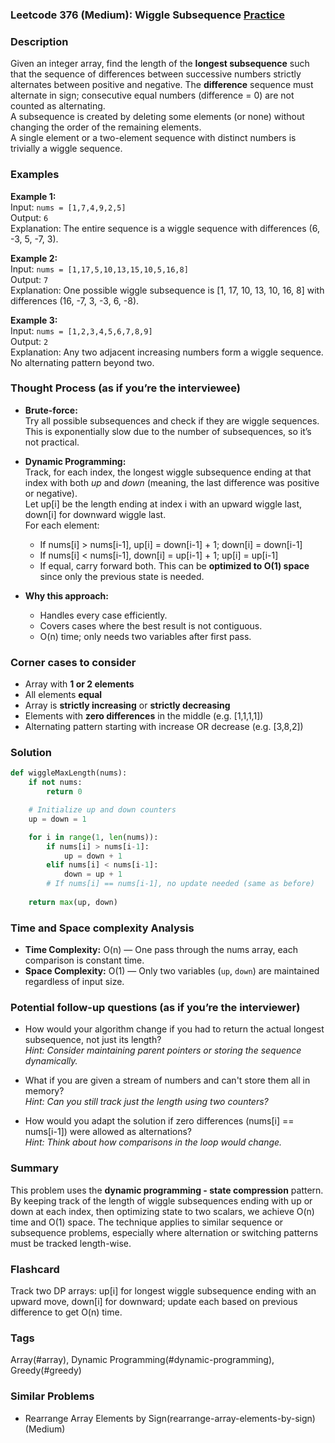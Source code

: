 ### Leetcode 376 (Medium): Wiggle Subsequence [Practice](https://leetcode.com/problems/wiggle-subsequence)

### Description  
Given an integer array, find the length of the **longest subsequence** such that the sequence of differences between successive numbers strictly alternates between positive and negative. The **difference** sequence must alternate in sign; consecutive equal numbers (difference = 0) are not counted as alternating.  
A subsequence is created by deleting some elements (or none) without changing the order of the remaining elements.  
A single element or a two-element sequence with distinct numbers is trivially a wiggle sequence.

### Examples  

**Example 1:**  
Input: `nums = [1,7,4,9,2,5]`  
Output: `6`  
Explanation: The entire sequence is a wiggle sequence with differences (6, -3, 5, -7, 3).

**Example 2:**  
Input: `nums = [1,17,5,10,13,15,10,5,16,8]`  
Output: `7`  
Explanation: One possible wiggle subsequence is [1, 17, 10, 13, 10, 16, 8] with differences (16, -7, 3, -3, 6, -8).

**Example 3:**  
Input: `nums = [1,2,3,4,5,6,7,8,9]`  
Output: `2`  
Explanation: Any two adjacent increasing numbers form a wiggle sequence. No alternating pattern beyond two.

### Thought Process (as if you’re the interviewee)  
- **Brute-force:**  
  Try all possible subsequences and check if they are wiggle sequences. This is exponentially slow due to the number of subsequences, so it’s not practical.

- **Dynamic Programming:**  
  Track, for each index, the longest wiggle subsequence ending at that index with both *up* and *down* (meaning, the last difference was positive or negative).  
  Let up[i] be the length ending at index i with an upward wiggle last, down[i] for downward wiggle last.  
  For each element:
  - If nums[i] > nums[i-1], up[i] = down[i-1] + 1; down[i] = down[i-1]
  - If nums[i] < nums[i-1], down[i] = up[i-1] + 1; up[i] = up[i-1]
  - If equal, carry forward both.
  This can be **optimized to O(1) space** since only the previous state is needed.

- **Why this approach:**  
  - Handles every case efficiently.
  - Covers cases where the best result is not contiguous.
  - O(n) time; only needs two variables after first pass.

### Corner cases to consider  
- Array with **1 or 2 elements**
- All elements **equal**
- Array is **strictly increasing** or **strictly decreasing**
- Elements with **zero differences** in the middle (e.g. [1,1,1,1])
- Alternating pattern starting with increase OR decrease (e.g. [3,8,2])

### Solution

```python
def wiggleMaxLength(nums):
    if not nums:
        return 0

    # Initialize up and down counters
    up = down = 1

    for i in range(1, len(nums)):
        if nums[i] > nums[i-1]:
            up = down + 1
        elif nums[i] < nums[i-1]:
            down = up + 1
        # If nums[i] == nums[i-1], no update needed (same as before)
    
    return max(up, down)
```

### Time and Space complexity Analysis  

- **Time Complexity:** O(n) — One pass through the nums array, each comparison is constant time.
- **Space Complexity:** O(1) — Only two variables (`up`, `down`) are maintained regardless of input size.

### Potential follow-up questions (as if you’re the interviewer)  

- How would your algorithm change if you had to return the actual longest subsequence, not just its length?  
  *Hint: Consider maintaining parent pointers or storing the sequence dynamically.*

- What if you are given a stream of numbers and can't store them all in memory?  
  *Hint: Can you still track just the length using two counters?*

- How would you adapt the solution if zero differences (nums[i] == nums[i-1]) were allowed as alternations?  
  *Hint: Think about how comparisons in the loop would change.*

### Summary
This problem uses the **dynamic programming - state compression** pattern. By keeping track of the length of wiggle subsequences ending with up or down at each index, then optimizing state to two scalars, we achieve O(n) time and O(1) space. The technique applies to similar sequence or subsequence problems, especially where alternation or switching patterns must be tracked length-wise.


### Flashcard
Track two DP arrays: up[i] for longest wiggle subsequence ending with an upward move, down[i] for downward; update each based on previous difference to get O(n) time.

### Tags
Array(#array), Dynamic Programming(#dynamic-programming), Greedy(#greedy)

### Similar Problems
- Rearrange Array Elements by Sign(rearrange-array-elements-by-sign) (Medium)